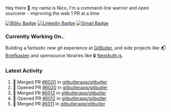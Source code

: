 
Hey there 👋 my name is Nico, I'm a command-line warrior and open sourcerer - improving the web 1 PR at a time

[![BSky Badge](https://img.shields.io/badge/-%20%40ndo.dev%20-%200285FF?style=flat-square&logo=bluesky&color=%23161e27)](https://bsky.app/profile/ndo.dev) [![Linkedin Badge](https://img.shields.io/badge/-ndom91-blue?style=flat-square&logo=Linkedin&logoColor=white&link=https://www.linkedin.com/in/ndom91/)](https://www.linkedin.com/in/ndom91/) [![Gmail Badge](https://img.shields.io/badge/-yo@ndo.dev-c14438?style=flat-square&logo=mail.ru&logoColor=white&link=mailto:yo@ndo.dev)](mailto:yo@ndo.dev)

### Currently Working On..

Building a fantastic new git experience at [GitButler](https://github.com/gitbutlerapp), and side projects like 📬 [Briefkasten](https://briefkastenhq.com) and opensource libraries like 🔒 [NextAuth.js](https://github.com/nextauthjs/next-auth).

<!--START_SECTION_PROFILE_VIEWS:readme-info-->
<!--END_SECTION_PROFILE_VIEWS:readme-info-->

<!--START_SECTION_DAILY_COMMIT:readme-info-->
<!--END_SECTION_DAILY_COMMIT:readme-info-->

<!--START_SECTION_WEEKLY_COMMIT:readme-info-->
<!--END_SECTION_WEEKLY_COMMIT:readme-info-->

### Latest Activity

<!--START_SECTION:activity-->
1. 🎉 Merged PR [#6020](https://github.com/gitbutlerapp/gitbutler/pull/6020) in [gitbutlerapp/gitbutler](https://github.com/gitbutlerapp/gitbutler)
2. 💪 Opened PR [#6020](https://github.com/gitbutlerapp/gitbutler/pull/6020) in [gitbutlerapp/gitbutler](https://github.com/gitbutlerapp/gitbutler)
3. 🎉 Merged PR [#6012](https://github.com/gitbutlerapp/gitbutler/pull/6012) in [gitbutlerapp/gitbutler](https://github.com/gitbutlerapp/gitbutler)
4. 💪 Opened PR [#6012](https://github.com/gitbutlerapp/gitbutler/pull/6012) in [gitbutlerapp/gitbutler](https://github.com/gitbutlerapp/gitbutler)
5. 🎉 Merged PR [#6011](https://github.com/gitbutlerapp/gitbutler/pull/6011) in [gitbutlerapp/gitbutler](https://github.com/gitbutlerapp/gitbutler)
<!--END_SECTION:activity-->
